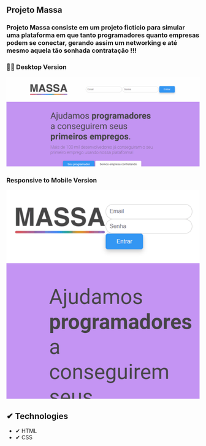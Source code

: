 ## Projeto Massa
### Projeto Massa consiste em um projeto ficticio para simular uma plataforma em que tanto programadores quanto empresas podem se conectar, gerando assim um networking e até mesmo aquela tão sonhada contratação !!!


###  👨‍💻 Desktop Version 
<img src ="./images-github/image-desktop.gif">

###  Responsive to Mobile Version

<img src ="./images-github/image-mobile.gif">

## ✔ Technologies

- ✔ HTML
- ✔ CSS
